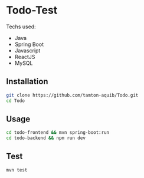 # Todo-Test

Techs used:
- Java
- Spring Boot
- Javascript
- ReactJS
- MySQL

## Installation

```bash
git clone https://github.com/tamton-aquib/Todo.git
cd Todo
```

## Usage

```bash
cd todo-frontend && mvn spring-boot:run
cd todo-backend && npm run dev
```

## Test

```bash
mvn test
```

